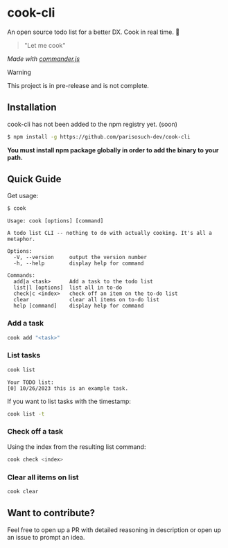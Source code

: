 # cook-cli
An open source todo list for a better DX. Cook in real time. 🍳

> "Let me cook"

*Made with [commander.js](https://github.com/tj/commander.js)*

> [!WARNING]
> This project is in pre-release and is not complete.

## Installation
cook-cli has not been added to the npm registry yet. (soon)

```sh
$ npm install -g https://github.com/parisosuch-dev/cook-cli
```

**You must install npm package globally in order to add the binary to your path.**

## Quick Guide
Get usage:
```sh
$ cook
```
```console
Usage: cook [options] [command]

A todo list CLI -- nothing to do with actually cooking. It's all a metaphor.

Options:
  -V, --version     output the version number
  -h, --help        display help for command

Commands:
  add|a <task>      Add a task to the todo list
  list|l [options]  list all in to-do
  check|c <index>   check off an item on the to-do list
  clear             clear all items on to-do list
  help [command]    display help for command
```

### Add a task
```sh
cook add "<task>"
```
### List tasks
```sh
cook list
```
```console
Your TODO list:
[0] 10/26/2023 this is an example task.
```
If you want to list tasks with the timestamp:
```sh
cook list -t
```

### Check off a task
Using the index from the resulting list command:
```sh
cook check <index>
```

### Clear all items on list
```sh
cook clear
```

## Want to contribute?
Feel free to open up a PR with detailed reasoning in description or open up an issue to prompt an idea.
